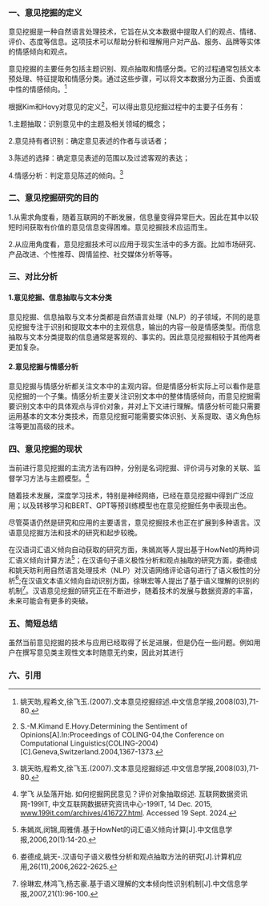 ### 一、意见挖掘的定义
意见挖掘是一种自然语言处理技术，它旨在从文本数据中提取人们的观点、情绪、评价、态度等信息。这项技术可以帮助分析和理解用户对产品、服务、品牌等实体的情感倾向和观点。

意见挖掘的主要任务包括主题识别、观点抽取和情感分类。它的过程通常包括文本预处理、特征提取和情感分类。通过这些步骤，可以将文本数据分为正面、负面或中性的情感倾向。[^1]

根据Kim和Hovy对意见的定义[^2]，可以得出意见挖掘过程中的主要子任务有：

1.主题抽取：识别意见中的主题及相关领域的概念；

2.意见持有者识别：确定意见表述的作者与谈话者；

3.陈述的选择：确定意见表述的范围以及过滤客观的表达；

4.情感分析：判定意见陈述的倾向。[^1]

### 二、意见挖掘研究的目的
1.从需求角度看，随着互联网的不断发展，信息量变得异常巨大。因此在其中以较短时间获取有价值的意见信息变得困难。意见挖掘技术应运而生。

2.从应用角度看，意见挖掘技术可以应用于现实生活中的多方面。比如市场研究、产品改进、个性推荐、舆情监控、社交媒体分析等等。

### 三、对比分析
#### 1.意见挖掘、信息抽取与文本分类
意见挖掘、信息抽取与文本分类都是自然语言处理（NLP）的子领域，不同的是意见挖掘专注于识别和提取文本中的主观信息，输出的内容一般是情感类型。而信息抽取与文本分类提取的信息通常是客观的、事实的。因此意见挖掘相较于其他两者更加复杂。

#### 2.意见挖掘与情感分析
意见挖掘与情感分析都关注文本中的主观内容。但是情感分析实际上可以看作是意见挖掘的一个子集。情感分析主要关注识别文本中的整体情感倾向，而意见挖掘需要识别文本中的具体观点与评价对象，并对上下文进行理解。情感分析可能只需要运用基本的文本分类技术，而意见挖掘可能需要实体识别、关系提取、语义角色标注等更加高级的技术。

### 四、意见挖掘的现状
当前进行意见挖掘的主流方法有四种，分别是名词挖掘、评价词与对象的关联、监督学习方法与主题模型。[^3]

随着技术发展，深度学习技术，特别是神经网络，已经在意见挖掘中得到广泛应用；以及转移学习和BERT、GPT等预训练模型也在意见挖掘任务中表现出色。

尽管英语仍然是研究和应用的主要语言，意见挖掘技术也正在扩展到多种语言。汉语意见挖掘方法和技术的研究和起步较晚。

在汉语词汇语义倾向自动获取的研究方面，朱嫣岚等人提出基于HowNet的两种词汇语义倾向计算方法[^4]；在汉语句子语义极性分析和观点抽取的研究方面，娄德成和姚天昉利用自然语言处理技术（NLP）对汉语网络评论语句进行了语义极性的分析[^5];在汉语文本语义倾向自动识别方面，徐琳宏等人提出了基于语义理解的识别的机制[^6]。汉语意见挖掘的研究正在不断进步，随着技术的发展与数据资源的丰富，未来可能会有更多的突破。

### 五、简短总结
虽然当前意见挖掘的技术与应用已经取得了长足进展，但是仍在一些问题。例如用户在撰写意见类主观性文本时随意无约束，因此对其进行
### 六、引用
[^1]:姚天昉,程希文,徐飞玉.(2007).文本意见挖掘综述.中文信息学报,2008(03),71-80.
[^2]:S.-M.Kimand E.Hovy.Determining the Sentiment of Opinions[A].In:Proceedings of COLING-04,the Conference on Computational Linguistics(COLING-2004)[C].Geneva,Switzerland.2004,1367-1373.
[^3]:学飞 从坠落开始. 如何挖掘网民意见？评价对象抽取综述. 互联网数据资讯网-199IT, 中文互联网数据研究资讯中心-199IT, 14 Dec. 2015, www.199it.com/archives/416727.html. Accessed 19 Sept. 2024.
[^4]:朱嫣岚,闵锦,周雅倩.基于HowNet的词汇语义倾向计算[J].中文信息学报,2006,20(1):14-20.
[^5]:娄德成,姚天-.汉语句子语义极性分析和观点抽取方法的研究[J].计算机应用,26(11),2006,2622-2625.
[^6]:徐琳宏,林鸿飞,杨志豪.基于语义理解的文本倾向性识别机制[J].中文信息学报,2007,21(1):96-100.
